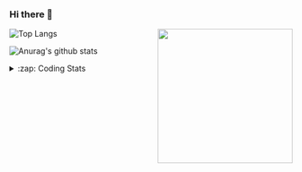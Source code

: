 ### Hi there 👋

<!--
**tao8687/tao8687** is a ✨ _special_ ✨ repository because its `README.md` (this file) appears on your GitHub profile.

Here are some ideas to get you started:

- 🔭 I’m currently working on ...
- 🌱 I’m currently learning ...
- 👯 I’m looking to collaborate on ...
- 🤔 I’m looking for help with ...
- 💬 Ask me about ...
- 📫 How to reach me: ...
- 😄 Pronouns: ...
- ⚡ Fun fact: ...
-->

<img align='right' src="https://media.giphy.com/media/M9gbBd9nbDrOTu1Mqx/giphy.gif" width="240">

  
![Top Langs](https://github-readme-stats.vercel.app/api/top-langs/?username=tao8687&layout=compact&title_color=23238E&text_color=A67D3D)

![Anurag's github stats](https://github-readme-stats.vercel.app/api?username=tao8687&show_icons=true&&text_color=A67D3D&title_color=23238E&show_icons=false&count_private=true&hide=stars)

<details>
  <summary>:zap: Coding Stats</summary>
  <br>
    
<!--START_SECTION:waka-->

```txt
From: 08 August 2024 - To: 15 August 2024

C++                7 hrs 35 mins   ████████████▓░░░░░░░░░░░░   50.17 %
Markdown           2 hrs           ███▒░░░░░░░░░░░░░░░░░░░░░   13.24 %
Python             1 hr 51 mins    ███░░░░░░░░░░░░░░░░░░░░░░   12.34 %
Other              1 hr 41 mins    ██▓░░░░░░░░░░░░░░░░░░░░░░   11.21 %
CMake              1 hr 13 mins    ██░░░░░░░░░░░░░░░░░░░░░░░   08.14 %
```

<!--END_SECTION:waka-->
</details>
